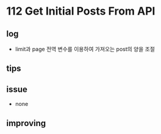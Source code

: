 # 112 Get Initial Posts From API

## log

- limit과 page 전역 변수를 이용하여 가져오는 post의 양을 조절

## tips

## issue

- none

## improving
